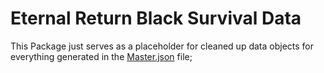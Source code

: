 # Eternal Return Black Survival Data

This Package just serves as a placeholder for cleaned up data objects for everything generated in the [Master.json]('../../../../master.json) file;